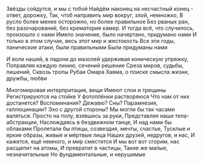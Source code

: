 Звёзды сойдутся, и мы с тобой
Найдём наконец на несчастный конец - ответ, дорожку,
Так, чтоб направить мир вокруг, злой, немножко, 
В русло более менее осторожно, но более правильное
Без рваных ран, без разочарований, без крематория камер.
И тогда всё, что случилось, произошло с нами
Имело значение, было начертано, придумано нами
И только в этом случае, весь этот мир и жестокость
Все эти годы, панические атаки, были правильными
Были придуманы нами




И воли нашей, в ладони до мазолей удерживая коническую упряжку, 
Поправляя каждую линию, сечений решение
Среза миров, судьбы, лишений, 
Сквозь тропы Рубаи Омара Хаяма, о поиске смысла жизни, дружбы, любви


Многомировая интерпритация, вещи
Имеют слои и трещины
Регистрируются на стойке
У фотоплёнки растворяюся
Что нам от них достанется?
Воспоминания? Дежавю? Сны?
Парамнезия, галлюцинации? 
Эхо с другой стороны?
Мы могли бы так часами валяться.
Просто на полу, взявшись за руки,
Представляя наши тела-абстракции,
Наслождаясь в бездвижном танце,
И над нами бы облаками
Пролетали бы птицы, созвездия, мечты, счастье, 
Тусклые и яркие образы, живые и мёртвые лица
Наших друзей, недругов, и нас, 
И кажется, ещё немного, и мир сместится
И мы вот вот сгорим, нас расщепит на атомы, 
И превратит в частицы, 
Такие же малые, незначитальные
Но фундаментальные, и нерушимые


